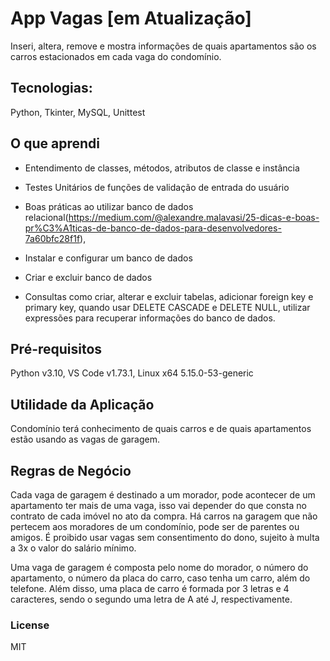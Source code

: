 # App Vagas [em Atualização]

Inseri, altera, remove e mostra informações de quais apartamentos são os carros estacionados em cada vaga do condomínio.


## Tecnologias:

Python, Tkinter, MySQL, Unittest


## O que aprendi

- Entendimento de classes, métodos, atributos de classe e instância

- Testes Unitários de funções de validação de entrada do usuário

- Boas práticas ao utilizar banco de dados relacional(https://medium.com/@alexandre.malavasi/25-dicas-e-boas-pr%C3%A1ticas-de-banco-de-dados-para-desenvolvedores-7a60bfc28f1f),

- Instalar e configurar um banco de dados

- Criar e excluir banco de dados

- Consultas como criar, alterar e excluir tabelas, adicionar foreign key e 
primary key, quando usar DELETE CASCADE e DELETE NULL, utilizar expressões para recuperar informações do banco de dados.


## Pré-requisitos

Python v3.10, VS Code v1.73.1, Linux x64 5.15.0-53-generic


## Utilidade da Aplicação

Condomínio terá conhecimento de quais carros e de quais apartamentos estão usando
as vagas de garagem.


## Regras de Negócio

Cada vaga de garagem é destinado a um morador, pode acontecer de um apartamento 
ter mais de uma vaga, isso vai depender do que consta no contrato de cada imóvel
no ato da compra. 
Há carros na garagem que não pertecem aos moradores de um condomínio, pode ser de parentes ou amigos. É proibido usar vagas sem consentimento do dono, sujeito 
à multa a 3x o valor do salário mínimo.

Uma vaga de garagem é composta pelo nome do morador, o número do apartamento, 
o número da placa do carro, caso tenha um carro, além do telefone. Além disso,
uma placa de carro é formada por 3 letras e 4 caracteres, sendo o segundo uma 
letra de A até J, respectivamente.

### License
MIT
